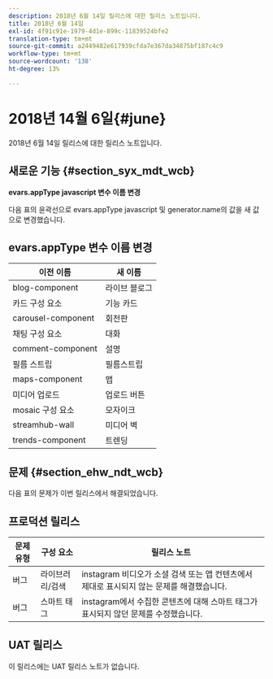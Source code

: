 ```yaml
---
description: 2018년 6월 14일 릴리스에 대한 릴리스 노트입니다.
title: 2018년 6월 14일
exl-id: 4f91c91e-1979-4d1e-899c-11839524bfe2
translation-type: tm+mt
source-git-commit: a2449482e617939cfda7e367da34875bf187c4c9
workflow-type: tm+mt
source-wordcount: '138'
ht-degree: 13%

---
```


# 2018년 14월 6일{#june}

2018년 6월 14일 릴리스에 대한 릴리스 노트입니다.

## 새로운 기능 {#section_syx_mdt_wcb}

**evars.appType javascript 변수 이름 변경**

다음 표의 윤곽선으로 evars.appType javascript 및 generator.name의 값을 새 값으로 변경했습니다.

## evars.appType 변수 이름 변경

| 이전 이름 | 새 이름 |
|---|---|
| blog-component | 라이브 블로그 |
| 카드 구성 요소 | 기능 카드 |
| carousel-component | 회전판 |
| 채팅 구성 요소 | 대화 |
| comment-component | 설명 |
| 필름 스트립 | 필름스트립 |
| maps-component | 맵 |
| 미디어 업로드 | 업로드 버튼 |
| mosaic 구성 요소 | 모자이크 |
| streamhub-wall | 미디어 벽 |
| trends-component | 트렌딩 |

## 문제 {#section_ehw_ndt_wcb}

다음 표의 문제가 이번 릴리스에서 해결되었습니다.

## 프로덕션 릴리스

| **문제 유형** | **구성 요소** | **릴리스 노트** |
|---|---|---|
| 버그 | 라이브러리/검색 | instagram 비디오가 소셜 검색 또는 앱 컨텐츠에서 제대로 표시되지 않는 문제를 해결했습니다. |
| 버그 | 스마트 태그 | instagram에서 수집한 콘텐츠에 대해 스마트 태그가 표시되지 않던 문제를 수정했습니다. |

## UAT 릴리스

이 릴리스에는 UAT 릴리스 노트가 없습니다.
